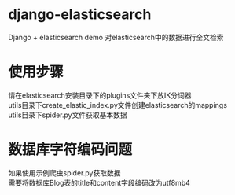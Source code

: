 # django-elasticsearch
Django + elasticsearch demo
对elasticsearch中的数据进行全文检索
# 使用步骤
请在elasticsearch安装目录下的plugins文件夹下放IK分词器  
utils目录下create_elastic_index.py文件创建elasticsearch的mappings    
utils目录下spider.py文件获取基本数据  
# 数据库字符编码问题
如果使用示例爬虫spider.py获取数据  
需要将数据库Blog表的title和content字段编码改为utf8mb4

